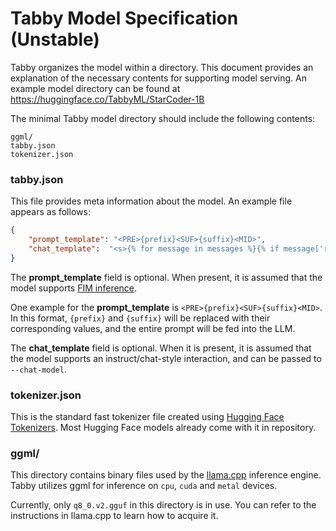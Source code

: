 # Tabby Model Specification (Unstable)

Tabby organizes the model within a directory. This document provides an explanation of the necessary contents for supporting model serving. An example model directory can be found at https://huggingface.co/TabbyML/StarCoder-1B

The minimal Tabby model directory should include the following contents:

```
ggml/
tabby.json
tokenizer.json
```

### tabby.json

This file provides meta information about the model. An example file appears as follows:

```json
{
    "prompt_template": "<PRE>{prefix}<SUF>{suffix}<MID>",
    "chat_template":  "<s>{% for message in messages %}{% if message['role'] == 'user' %}{{ '[INST] ' + message['content'] + ' [/INST]' }}{% elif message['role'] == 'assistant' %}{{ message['content'] + '</s> ' }}{% endif %}{% endfor %}",
}
```

The **prompt_template** field is optional. When present, it is assumed that the model supports [FIM inference](https://arxiv.org/abs/2207.14255).

One example for the **prompt_template** is `<PRE>{prefix}<SUF>{suffix}<MID>`. In this format, `{prefix}` and `{suffix}` will be replaced with their corresponding values, and the entire prompt will be fed into the LLM.

The **chat_template** field is optional. When it is present, it is assumed that the model supports an instruct/chat-style interaction, and can be passed to `--chat-model`.

### tokenizer.json
This is the standard fast tokenizer file created using [Hugging Face Tokenizers](https://github.com/huggingface/tokenizers). Most Hugging Face models already come with it in repository.

### ggml/
This directory contains binary files used by the [llama.cpp](https://github.com/ggerganov/llama.cpp) inference engine. Tabby utilizes ggml for inference on `cpu`, `cuda` and `metal` devices.

Currently, only `q8_0.v2.gguf` in this directory is in use. You can refer to the instructions in llama.cpp to learn how to acquire it.
